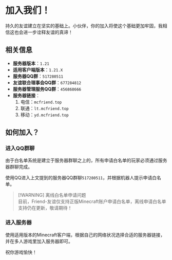 # 加入我们！

持久的友谊建立在坚实的基础上。小伙伴，你的加入将使这个基础更加牢固，我相信这也会进一步诠释友谊的真谛！

## 相关信息

- **服务器版本**：`1.21`
- **适用客户端版本**：`1.21.X`
- **服务器QQ群**：`517280511`
- **友谊联合理事会QQ群**：`677284812`
- **服务器管理服务QQ群**：`456868666`
- **服务器链接**：
  1. 电信：`mcfriend.top`
  2. 联通：`lt.mcfriend.top`
  3. 移动：`yd.mcfriend.top`

## 如何加入？

### 进入QQ群聊

由于白名单系统是建立于服务器群聊之上的，所有申请白名单的玩家必须通过服务器群聊完成。

使用QQ进入上文提到的服务器QQ群聊`517280511`，并根据机器人提示申请白名单。

> [!WARNING] 离线白名单申请问题  
> 目前，Friend-友谊仅支持正版Minecraft账户申请白名单，离线申请白名单支持仍在更新，敬请期待！

### 进入服务器

使用适用版本的Minecraft客户端，根据自己的网络状况选择合适的服务器链接，并在多人游戏里加入服务器即可。

祝你游戏愉快！
